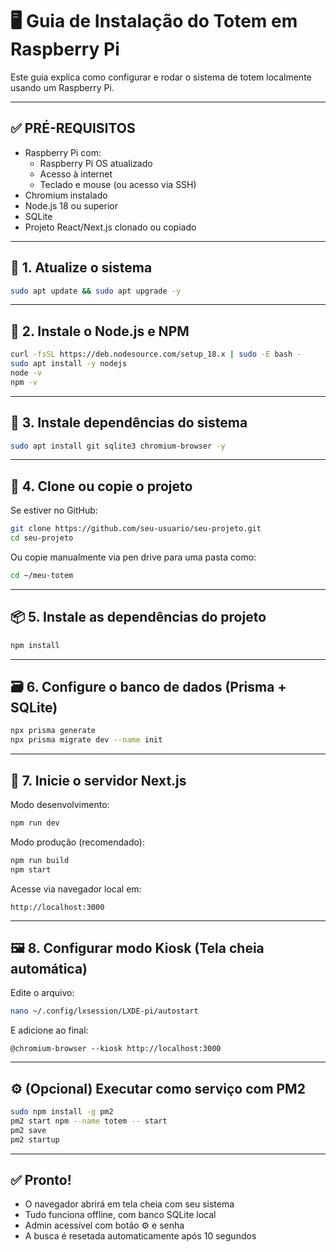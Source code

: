 # 🖥️ Guia de Instalação do Totem em Raspberry Pi

Este guia explica como configurar e rodar o sistema de totem localmente usando um Raspberry Pi.

---

## ✅ PRÉ-REQUISITOS

- Raspberry Pi com:
  - Raspberry Pi OS atualizado
  - Acesso à internet
  - Teclado e mouse (ou acesso via SSH)
- Chromium instalado
- Node.js 18 ou superior
- SQLite
- Projeto React/Next.js clonado ou copiado

---

## 🔧 1. Atualize o sistema

```bash
sudo apt update && sudo apt upgrade -y
```

---

## 🔧 2. Instale o Node.js e NPM

```bash
curl -fsSL https://deb.nodesource.com/setup_18.x | sudo -E bash -
sudo apt install -y nodejs
node -v
npm -v
```

---

## 🔧 3. Instale dependências do sistema

```bash
sudo apt install git sqlite3 chromium-browser -y
```

---

## 📁 4. Clone ou copie o projeto

Se estiver no GitHub:

```bash
git clone https://github.com/seu-usuario/seu-projeto.git
cd seu-projeto
```

Ou copie manualmente via pen drive para uma pasta como:

```bash
cd ~/meu-totem
```

---

## 📦 5. Instale as dependências do projeto

```bash
npm install
```

---

## 🗃️ 6. Configure o banco de dados (Prisma + SQLite)

```bash
npx prisma generate
npx prisma migrate dev --name init
```

---

## 🚀 7. Inicie o servidor Next.js

Modo desenvolvimento:

```bash
npm run dev
```

Modo produção (recomendado):

```bash
npm run build
npm start
```

Acesse via navegador local em:

```
http://localhost:3000
```

---

## 🖼️ 8. Configurar modo Kiosk (Tela cheia automática)

Edite o arquivo:

```bash
nano ~/.config/lxsession/LXDE-pi/autostart
```

E adicione ao final:

```
@chromium-browser --kiosk http://localhost:3000
```

---

## ⚙️ (Opcional) Executar como serviço com PM2

```bash
sudo npm install -g pm2
pm2 start npm --name totem -- start
pm2 save
pm2 startup
```

---

## ✅ Pronto!

- O navegador abrirá em tela cheia com seu sistema
- Tudo funciona offline, com banco SQLite local
- Admin acessível com botão ⚙️ e senha
- A busca é resetada automaticamente após 10 segundos
